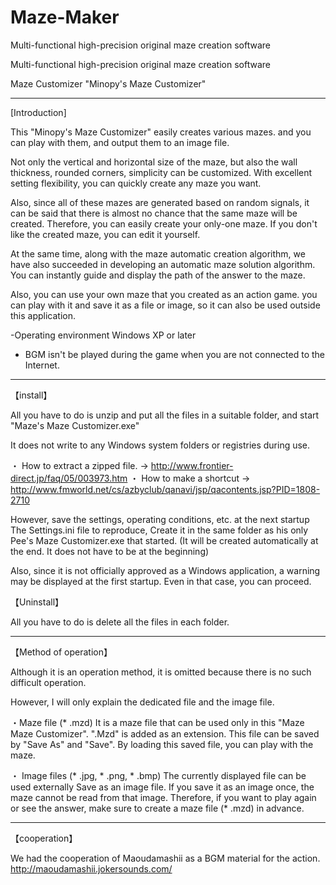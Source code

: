 # Maze-Maker
Multi-functional high-precision original maze creation software

Multi-functional high-precision original maze creation software

Maze Customizer "Minopy's Maze Customizer"

-------------------------------------------------- -------------------------------------------------- -------------------------------------

[Introduction]

This "Minopy's Maze Customizer" easily creates various mazes. and you can play with them, and output them to an image file.

Not only the vertical and horizontal size of the maze, but also the wall thickness, rounded corners, simplicity can be customized.
With excellent setting flexibility, you can quickly create any maze you want.

Also, since all of these mazes are generated based on random signals, it can be said that there is almost no chance that the same maze will be created.
Therefore, you can easily create your only-one maze.
If you don't like the created maze, you can edit it yourself.

At the same time, along with the maze automatic creation algorithm, we have also succeeded in developing an automatic maze solution algorithm.
You can instantly guide and display the path of the answer to the maze.

Also, you can use your own maze that you created as an action game. you can play with it and save it as a file or image, so it can also be used outside this application.

-Operating environment Windows XP or later
   * BGM isn't be played during the game when you are not connected to the Internet.

-------------------------------------------------- -------------------------------------------------- -----------------------------

【install】

All you have to do is unzip and put all the files in a suitable folder, and start "Maze's Maze Customizer.exe"

It does not write to any Windows system folders or registries during use.

・ How to extract a zipped file.
→ http://www.frontier-direct.jp/faq/05/003973.htm
・ How to make a shortcut
→ http://www.fmworld.net/cs/azbyclub/qanavi/jsp/qacontents.jsp?PID=1808-2710

However, save the settings, operating conditions, etc. at the next startup
The Settings.ini file to reproduce,
Create it in the same folder as his only Pee's Maze Customizer.exe that started.
(It will be created automatically at the end. It does not have to be at the beginning)

Also, since it is not officially approved as a Windows application, a warning may be displayed at the first startup.
Even in that case, you can proceed.

【Uninstall】

  All you have to do is delete all the files in each folder.

-------------------------------------------------- -------------------------------------------------- --------------------------

【Method of operation】

Although it is an operation method, it is omitted because there is no such difficult operation.

However, I will only explain the dedicated file and the image file.

・Maze file (* .mzd)
It is a maze file that can be used only in this "Maze Maze Customizer".
".Mzd" is added as an extension.
This file can be saved by "Save As" and "Save".
By loading this saved file, you can play with the maze. 

・ Image files (* .jpg, * .png, * .bmp)
The currently displayed file can be used externally
Save as an image file.
If you save it as an image once, the maze cannot be read from that image.
Therefore, if you want to play again or see the answer, make sure to create a maze file (* .mzd) in advance.

-------------------------------------------------- -------------------------------------------------- ---------------------------

 【cooperation】

We had the cooperation of Maoudamashii as a BGM material for the action.
http://maoudamashii.jokersounds.com/
